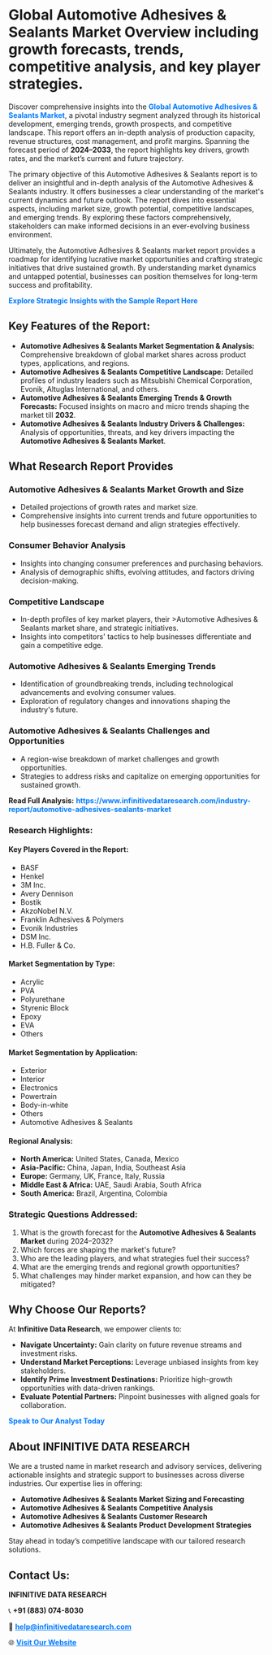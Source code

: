 <h1>Global Automotive Adhesives & Sealants Market Overview including growth forecasts, trends, competitive analysis, and key player strategies.</h1>
<p>
Discover comprehensive insights into the 
<a href="https://www.infinitivedataresearch.com/industry-report/automotive-adhesives-sealants-market" rel="dofollow" style="color: #007BFF; text-decoration: none;"><strong>Global Automotive Adhesives & Sealants Market</strong></a>, a pivotal industry segment analyzed through its historical development, emerging trends, growth prospects, and competitive landscape. This report offers an in-depth analysis of production capacity, revenue structures, cost management, and profit margins. Spanning the forecast period of <strong>2024–2033</strong>, the report highlights key drivers, growth rates, and the market’s current and future trajectory.
</p>
<p>
The primary objective of this Automotive Adhesives & Sealants report is to deliver an insightful and in-depth analysis of the Automotive Adhesives & Sealants industry. It offers businesses a clear understanding of the market's current dynamics and future outlook. The report dives into essential aspects, including market size, growth potential, competitive landscapes, and emerging trends. By exploring these factors comprehensively, stakeholders can make informed decisions in an ever-evolving business environment.
</p>
<p>
Ultimately, the Automotive Adhesives & Sealants market report provides a roadmap for identifying lucrative market opportunities and crafting strategic initiatives that drive sustained growth. By understanding market dynamics and untapped potential, businesses can position themselves for long-term success and profitability.
</p>
<p>
<a href="https://www.infinitivedataresearch.com/request-sample/reportId=112064" style="color: #007BFF; text-decoration: none;"><strong>Explore Strategic Insights with the Sample Report Here</strong></a>
</p>

<h2>Key Features of the Report:</h2>
<ul>
<li><strong>Automotive Adhesives & Sealants Market Segmentation & Analysis:</strong> Comprehensive breakdown of global market shares across product types, applications, and regions.</li>
<li><strong>Automotive Adhesives & Sealants Competitive Landscape:</strong> Detailed profiles of industry leaders such as Mitsubishi Chemical Corporation, Evonik, Altuglas International, and others.</li>
<li><strong>Automotive Adhesives & Sealants Emerging Trends & Growth Forecasts:</strong> Focused insights on macro and micro trends shaping the market till <strong>2032</strong>.</li>
<li><strong>Automotive Adhesives & Sealants Industry Drivers & Challenges:</strong> Analysis of opportunities, threats, and key drivers impacting the <strong>Automotive Adhesives & Sealants Market</strong>.</li>
</ul>

<h2>What Research Report Provides</h2>
<h3>Automotive Adhesives & Sealants Market Growth and Size</h3>
<ul>
<li>Detailed projections of growth rates and market size.</li>
<li>Comprehensive insights into current trends and future opportunities to help businesses forecast demand and align strategies effectively.</li>
</ul>

<h3>Consumer Behavior Analysis</h3>
<ul>
<li>Insights into changing consumer preferences and purchasing behaviors.</li>
<li>Analysis of demographic shifts, evolving attitudes, and factors driving decision-making.</li>
</ul>

<h3>Competitive Landscape</h3>
<ul>
<li>In-depth profiles of key market players, their >Automotive Adhesives & Sealants market share, and strategic initiatives.</li>
<li>Insights into competitors' tactics to help businesses differentiate and gain a competitive edge.</li>
</ul>

<h3>Automotive Adhesives & Sealants Emerging Trends</h3>
<ul>
<li>Identification of groundbreaking trends, including technological advancements and evolving consumer values.</li>
<li>Exploration of regulatory changes and innovations shaping the industry's future.</li>
</ul>

<h3>Automotive Adhesives & Sealants Challenges and Opportunities</h3>
<ul>
<li>A region-wise breakdown of market challenges and growth opportunities.</li>
<li>Strategies to address risks and capitalize on emerging opportunities for sustained growth.</li>
</ul>
<p><strong>Read Full Analysis:</strong> <a href="https://www.infinitivedataresearch.com/industry-report/automotive-adhesives-sealants-market" rel="dofollow" style="color: #007BFF; text-decoration: none;"><strong>https://www.infinitivedataresearch.com/industry-report/automotive-adhesives-sealants-market</strong></a></p>
<h3>Research Highlights:</h3>
<h4>Key Players Covered in the Report:</h4>
<ul><li>BASF</li><li>Henkel</li><li>3M Inc.</li><li>Avery Dennison</li><li>Bostik</li><li>AkzoNobel N.V.</li><li>Franklin Adhesives &amp; Polymers</li><li>Evonik Industries</li><li>DSM Inc.</li><li>H.B. Fuller &amp; Co.</li></ul>
<h4>Market Segmentation by Type:</h4>
<ul><li>Acrylic</li><li>PVA</li><li>Polyurethane</li><li>Styrenic Block</li><li>Epoxy</li><li>EVA</li><li>Others</li></ul>
<h4>Market Segmentation by Application:</h4>
<ul><li>Exterior</li><li>Interior</li><li>Electronics</li><li>Powertrain</li><li>Body-in-white</li><li>Others</li><li>Automotive Adhesives &amp; Sealants</li></ul>

<h4>Regional Analysis:</h4>
<ul>
<li><strong>North America:</strong> United States, Canada, Mexico</li>
<li><strong>Asia-Pacific:</strong> China, Japan, India, Southeast Asia</li>
<li><strong>Europe:</strong> Germany, UK, France, Italy, Russia</li>
<li><strong>Middle East & Africa:</strong> UAE, Saudi Arabia, South Africa</li>
<li><strong>South America:</strong> Brazil, Argentina, Colombia</li>
</ul>

<h3>Strategic Questions Addressed:</h3>
<ol>
<li>What is the growth forecast for the <strong>Automotive Adhesives & Sealants Market</strong> during 2024–2032?</li>
<li>Which forces are shaping the market's future?</li>
<li>Who are the leading players, and what strategies fuel their success?</li>
<li>What are the emerging trends and regional growth opportunities?</li>
<li>What challenges may hinder market expansion, and how can they be mitigated?</li>
</ol>

<h2>Why Choose Our Reports?</h2>
<p>At <strong>Infinitive Data Research</strong>, we empower clients to:</p>
<ul>
<li><strong>Navigate Uncertainty:</strong> Gain clarity on future revenue streams and investment risks.</li>
<li><strong>Understand Market Perceptions:</strong> Leverage unbiased insights from key stakeholders.</li>
<li><strong>Identify Prime Investment Destinations:</strong> Prioritize high-growth opportunities with data-driven rankings.</li>
<li><strong>Evaluate Potential Partners:</strong> Pinpoint businesses with aligned goals for collaboration.</li>
</ul>
<p><a href="https://www.infinitivedataresearch.com/industry-report/automotive-adhesives-sealants-market" rel="dofollow" style="color: #007BFF; text-decoration: none;"><strong>Speak to Our Analyst Today</strong></a></p>

<h2>About INFINITIVE DATA RESEARCH</h2>
<p>We are a trusted name in market research and advisory services, delivering actionable insights and strategic support to businesses across diverse industries. Our expertise lies in offering:</p>
<ul>
<li><strong>Automotive Adhesives & Sealants Market Sizing and Forecasting</strong></li>
<li><strong>Automotive Adhesives & Sealants Competitive Analysis</strong></li>
<li><strong>Automotive Adhesives & Sealants Customer Research</strong></li>
<li><strong>Automotive Adhesives & Sealants Product Development Strategies</strong></li>
</ul>
<p>Stay ahead in today’s competitive landscape with our tailored research solutions.</p>

<h2>Contact Us:</h2>
<p><strong>INFINITIVE DATA RESEARCH</strong></p>
<p>📞 <strong>+91 (883) 074-8030</strong></p>
<p>📧 <strong><a href="mailto:help@infinitivedataresearch.com" style="color: #007BFF;">help@infinitivedataresearch.com</a></strong></p>
<p>🌐 <strong><a href="https://www.infinitivedataresearch.com" rel="dofollow" style="color: #007BFF;">Visit Our Website</a></strong></p>